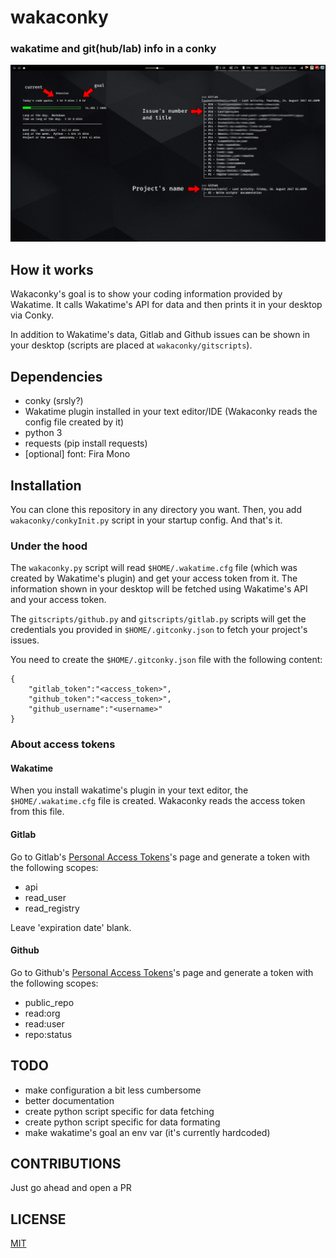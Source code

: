 # wakaconky
### wakatime and git(hub/lab) info in a conky

![screenshot](assets/screenshot.57.jpg)

## How it works

Wakaconky's goal is to show your coding information provided by Wakatime. It calls Wakatime's API for data and then prints it in your desktop via Conky.

In addition to Wakatime's data, Gitlab and Github issues can be shown in your desktop (scripts are placed at `wakaconky/gitscripts`).

## Dependencies

- conky (srsly?)
- Wakatime plugin installed in your text editor/IDE (Wakaconky reads the config file created by it)
- python 3
- requests (pip install requests)
- [optional] font: Fira Mono

## Installation

You can clone this repository in any directory you want. Then, you add `wakaconky/conkyInit.py` script in your startup config.
And that's it.

### Under the hood

The `wakaconky.py` script will read `$HOME/.wakatime.cfg` file (which was created by Wakatime's plugin) and get your access token from it.
The information shown in your desktop will be fetched using Wakatime's API and your access token.

The `gitscripts/github.py` and `gitscripts/gitlab.py` scripts will get the credentials you provided in `$HOME/.gitconky.json` to fetch your project's issues.

You need to create the `$HOME/.gitconky.json` file with the following content: 

```
{
    "gitlab_token":"<access_token>",
    "github_token":"<access_token>",
    "github_username":"<username>"
}

```

### About access tokens

#### Wakatime

When you install wakatime's plugin in your text editor, the `$HOME/.wakatime.cfg` file is created. Wakaconky reads the
access token from this file.

#### Gitlab

Go to Gitlab's [Personal Access Tokens](https://gitlab.com/profile/personal_access_tokens)'s page and generate a token with the following scopes:

- api
- read_user
- read_registry

Leave 'expiration date' blank.

#### Github

Go to Github's [Personal Access Tokens](https://github.com/settings/tokens)'s page and generate a token with the following scopes:

- public_repo
- read:org
- read:user
- repo:status

## TODO

- make configuration a bit less cumbersome
- better documentation
- create python script specific for data fetching
- create python script specific for data formating
- make wakatime's goal an env var (it's currently hardcoded)

## CONTRIBUTIONS

Just go ahead and open a PR

## LICENSE

[MIT](LICENSE)